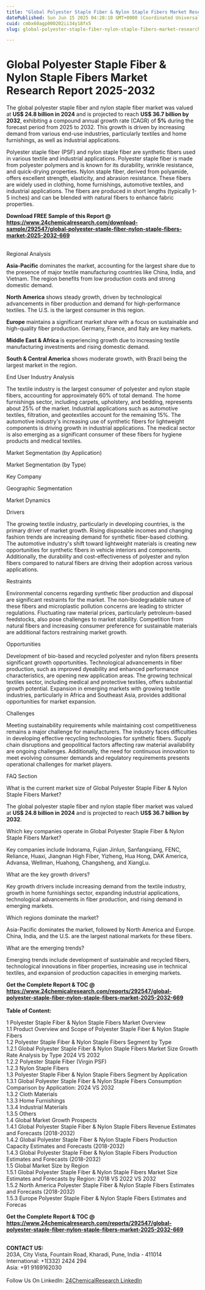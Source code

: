 ```yaml
---
title: "Global Polyester Staple Fiber & Nylon Staple Fibers Market Research Report 2025-2032"
datePublished: Sun Jun 15 2025 04:28:10 GMT+0000 (Coordinated Universal Time)
cuid: cmbx60agp000202ii34y18fx5
slug: global-polyester-staple-fiber-nylon-staple-fibers-market-research-report-2025-2032

---
```


# Global Polyester Staple Fiber & Nylon Staple Fibers Market Research Report 2025-2032

<p>The global polyester staple fiber and nylon staple fiber market was valued at <strong>US$ 24.8 billion in 2024</strong> and is projected to reach <strong>US$ 36.7 billion by 2032</strong>, exhibiting a compound annual growth rate (CAGR) of <strong>5%</strong> during the forecast period from 2025 to 2032. This growth is driven by increasing demand from various end-use industries, particularly textiles and home furnishings, as well as industrial applications.</p><p>
</p><p>Polyester staple fiber (PSF) and nylon staple fiber are synthetic fibers used in various textile and industrial applications. Polyester staple fiber is made from polyester polymers and is known for its durability, wrinkle resistance, and quick-drying properties. Nylon staple fiber, derived from polyamide, offers excellent strength, elasticity, and abrasion resistance. These fibers are widely used in clothing, home furnishings, automotive textiles, and industrial applications. The fibers are produced in short lengths (typically 1-5 inches) and can be blended with natural fibers to enhance fabric properties.</p><div><b>Download FREE Sample of this Report @ 
            <a href="https://www.24chemicalresearch.com/download-sample/292547/global-polyester-staple-fiber-nylon-staple-fibers-market-2025-2032-669">
            https://www.24chemicalresearch.com/download-sample/292547/global-polyester-staple-fiber-nylon-staple-fibers-market-2025-2032-669</a></b></div><br><p>
Regional Analysis</p><p>
</p><p><strong>Asia-Pacific</strong> dominates the market, accounting for the largest share due to the presence of major textile manufacturing countries like China, India, and Vietnam. The region benefits from low production costs and strong domestic demand.</p><p>
</p><p><strong>North America</strong> shows steady growth, driven by technological advancements in fiber production and demand for high-performance textiles. The U.S. is the largest consumer in this region.</p><p>
</p><p><strong>Europe</strong> maintains a significant market share with a focus on sustainable and high-quality fiber production. Germany, France, and Italy are key markets.</p><p>
</p><p><strong>Middle East &amp; Africa</strong> is experiencing growth due to increasing textile manufacturing investments and rising domestic demand.</p><p>
</p><p><strong>South &amp; Central America</strong> shows moderate growth, with Brazil being the largest market in the region.</p><p>
End User Industry Analysis</p><p>
</p><p>The textile industry is the largest consumer of polyester and nylon staple fibers, accounting for approximately 60% of total demand. The home furnishings sector, including carpets, upholstery, and bedding, represents about 25% of the market. Industrial applications such as automotive textiles, filtration, and geotextiles account for the remaining 15%. The automotive industry's increasing use of synthetic fibers for lightweight components is driving growth in industrial applications. The medical sector is also emerging as a significant consumer of these fibers for hygiene products and medical textiles.</p><p>
Market Segmentation (by Application)</p><p>
</p><p>
Market Segmentation (by Type)</p><p>
</p><p>
Key Company</p><p>
</p><p>
Geographic Segmentation</p><p>
</p><p>
Market Dynamics</p><p>
Drivers</p><p>
</p><p>The growing textile industry, particularly in developing countries, is the primary driver of market growth. Rising disposable incomes and changing fashion trends are increasing demand for synthetic fiber-based clothing. The automotive industry's shift toward lightweight materials is creating new opportunities for synthetic fibers in vehicle interiors and components. Additionally, the durability and cost-effectiveness of polyester and nylon fibers compared to natural fibers are driving their adoption across various applications.</p><p>
Restraints</p><p>
</p><p>Environmental concerns regarding synthetic fiber production and disposal are significant restraints for the market. The non-biodegradable nature of these fibers and microplastic pollution concerns are leading to stricter regulations. Fluctuating raw material prices, particularly petroleum-based feedstocks, also pose challenges to market stability. Competition from natural fibers and increasing consumer preference for sustainable materials are additional factors restraining market growth.</p><p>
Opportunities</p><p>
</p><p>Development of bio-based and recycled polyester and nylon fibers presents significant growth opportunities. Technological advancements in fiber production, such as improved dyeability and enhanced performance characteristics, are opening new application areas. The growing technical textiles sector, including medical and protective textiles, offers substantial growth potential. Expansion in emerging markets with growing textile industries, particularly in Africa and Southeast Asia, provides additional opportunities for market expansion.</p><p>
Challenges</p><p>
</p><p>Meeting sustainability requirements while maintaining cost competitiveness remains a major challenge for manufacturers. The industry faces difficulties in developing effective recycling technologies for synthetic fibers. Supply chain disruptions and geopolitical factors affecting raw material availability are ongoing challenges. Additionally, the need for continuous innovation to meet evolving consumer demands and regulatory requirements presents operational challenges for market players.</p><p>
FAQ Section</p><p>
What is the current market size of Global Polyester Staple Fiber &amp; Nylon Staple Fibers Market?</p><p>
</p><p>The global polyester staple fiber and nylon staple fiber market was valued at <strong>US$ 24.8 billion in 2024</strong> and is projected to reach <strong>US$ 36.7 billion by 2032</strong>.</p><p>
Which key companies operate in Global Polyester Staple Fiber &amp; Nylon Staple Fibers Market?</p><p>
</p><p>Key companies include Indorama, Fujian Jinlun, Sanfangxiang, FENC, Reliance, Huaxi, Jiangnan High Fiber, Yizheng, Hua Hong, DAK America, Advansa, Wellman, Huahong, Changsheng, and XiangLu.</p><p>
What are the key growth drivers?</p><p>
</p><p>Key growth drivers include increasing demand from the textile industry, growth in home furnishings sector, expanding industrial applications, technological advancements in fiber production, and rising demand in emerging markets.</p><p>
Which regions dominate the market?</p><p>
</p><p>Asia-Pacific dominates the market, followed by North America and Europe. China, India, and the U.S. are the largest national markets for these fibers.</p><p>
What are the emerging trends?</p><p>
</p><p>Emerging trends include development of sustainable and recycled fibers, technological innovations in fiber properties, increasing use in technical textiles, and expansion of production capacities in emerging markets.</p>

<div><b>Get the Complete Report & TOC @ 
            <a href="https://www.24chemicalresearch.com/reports/292547/global-polyester-staple-fiber-nylon-staple-fibers-market-2025-2032-669">
            https://www.24chemicalresearch.com/reports/292547/global-polyester-staple-fiber-nylon-staple-fibers-market-2025-2032-669</a></b></div><br>
            <b>Table of Content:</b><p>1 Polyester Staple Fiber & Nylon Staple Fibers Market Overview<br />
    1.1 Product Overview and Scope of Polyester Staple Fiber & Nylon Staple Fibers<br />
    1.2 Polyester Staple Fiber & Nylon Staple Fibers Segment by Type<br />
        1.2.1 Global Polyester Staple Fiber & Nylon Staple Fibers Market Size Growth Rate Analysis by Type 2024 VS 2032<br />
        1.2.2 Polyester Staple Fiber (Virgin PSF)<br />
        1.2.3 Nylon Staple Fibers<br />
    1.3 Polyester Staple Fiber & Nylon Staple Fibers Segment by Application<br />
        1.3.1 Global Polyester Staple Fiber & Nylon Staple Fibers Consumption Comparison by Application: 2024 VS 2032<br />
        1.3.2 Cloth Materials<br />
        1.3.3 Home Furnishings<br />
        1.3.4 Industrial Materials<br />
        1.3.5 Others<br />
    1.4 Global Market Growth Prospects<br />
        1.4.1 Global Polyester Staple Fiber & Nylon Staple Fibers Revenue Estimates and Forecasts (2018-2032)<br />
        1.4.2 Global Polyester Staple Fiber & Nylon Staple Fibers Production Capacity Estimates and Forecasts (2018-2032)<br />
        1.4.3 Global Polyester Staple Fiber & Nylon Staple Fibers Production Estimates and Forecasts (2018-2032)<br />
    1.5 Global Market Size by Region<br />
        1.5.1 Global Polyester Staple Fiber & Nylon Staple Fibers Market Size Estimates and Forecasts by Region: 2018 VS 2022 VS 2032<br />
        1.5.2 North America Polyester Staple Fiber & Nylon Staple Fibers Estimates and Forecasts (2018-2032)<br />
        1.5.3 Europe Polyester Staple Fiber & Nylon Staple Fibers Estimates and Forecas</p>

<div><b>Get the Complete Report & TOC @ 
            <a href="https://www.24chemicalresearch.com/reports/292547/global-polyester-staple-fiber-nylon-staple-fibers-market-2025-2032-669">
            https://www.24chemicalresearch.com/reports/292547/global-polyester-staple-fiber-nylon-staple-fibers-market-2025-2032-669</a></b></div><br>

<b>CONTACT US:</b><br>
            203A, City Vista, Fountain Road, Kharadi, Pune, India - 411014<br>
            International: +1(332) 2424 294<br>
            Asia: +91 9169162030 <br><br>
            Follow Us On LinkedIn: <a href="https://www.linkedin.com/company/24chemicalresearch/">24ChemicalResearch LinkedIn</a>
